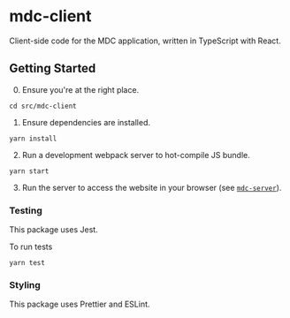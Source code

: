 # mdc-client

Client-side code for the MDC application, written in TypeScript with React.

## Getting Started

0. Ensure you're at the right place.
```shell
cd src/mdc-client
```

1. Ensure dependencies are installed.
```shell
yarn install
```

2. Run a development webpack server to hot-compile JS bundle.
```shell
yarn start
```

3. Run the server to access the website in your browser (see [`mdc-server`](../mdc-server)).

### Testing

This package uses Jest.

To run tests
```shell
yarn test
```

### Styling

This package uses Prettier and ESLint.
